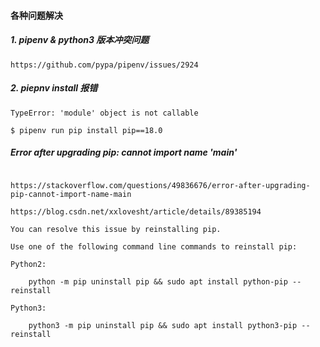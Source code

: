 #### 各种问题解决

##### 1. pipenv & python3 版本冲突问题
```
https://github.com/pypa/pipenv/issues/2924
```

##### 2. piepnv install 报错
```
TypeError: 'module' object is not callable

$ pipenv run pip install pip==18.0
```

##### Error after upgrading pip: cannot import name 'main'
```shell

https://stackoverflow.com/questions/49836676/error-after-upgrading-pip-cannot-import-name-main

https://blog.csdn.net/xxlovesht/article/details/89385194

You can resolve this issue by reinstalling pip.

Use one of the following command line commands to reinstall pip:

Python2:

    python -m pip uninstall pip && sudo apt install python-pip --reinstall

Python3:

    python3 -m pip uninstall pip && sudo apt install python3-pip --reinstall
```
